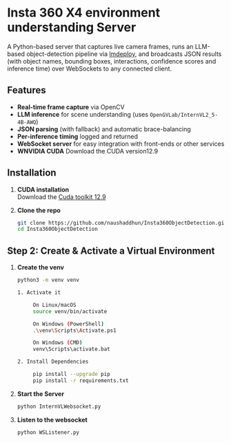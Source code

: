 # Insta 360 X4 environment understanding Server

A Python-based server that captures live camera frames, runs an LLM-based object-detection pipeline via [lmdeploy](https://github.com/OpenGVLab/lmdeploy), and broadcasts JSON results (with object names, bounding boxes, interactions, confidence scores and inference time) over WebSockets to any connected client.

## Features

- **Real-time frame capture** via OpenCV  
- **LLM inference** for scene understanding (uses `OpenGVLab/InternVL2_5-4B-AWQ`)  
- **JSON parsing** (with fallback) and automatic brace-balancing  
- **Per-inference timing** logged and returned  
- **WebSocket server** for easy integration with front-ends or other services  
- **WNVIDIA CUDA** Download the CUDA version12.9  

## Installation

1. **CUDA installation**  
   Download the [Cuda toolkit 12.9](https://developer.nvidia.com/cuda-downloads)

2. **Clone the repo**  
   ```bash
   git clone https://github.com/naushaddhun/Insta360ObjectDetection.git
   cd Insta360ObjectDetection

## Step 2: Create & Activate a Virtual Environment

1. **Create the venv**  
   ```bash
   python3 -m venv venv

   1. Activate it

        On Linux/macOS
        source venv/bin/activate

        On Windows (PowerShell)
        .\venv\Scripts\Activate.ps1

        On Windows (CMD)
        venv\Scripts\activate.bat
   
   2. Install Dependencies

        pip install --upgrade pip
        pip install -r requirements.txt

2. **Start the Server**
    ```bash
    python InternVLWebsocket.py

3. **Listen to the websocket**
    ```bash
    python WSListener.py